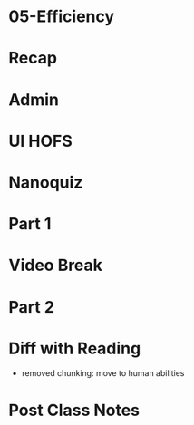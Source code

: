 # 05-Efficiency

# Recap


# Admin


# UI HOFS


# Nanoquiz


# Part 1


# Video Break


# Part 2


# Diff with Reading
- removed chunking: move to human abilities

# Post Class Notes